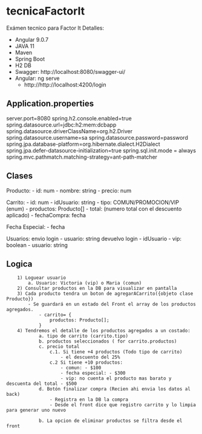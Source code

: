 # tecnicaFactorIt
Exámen tecnico para Factor It
Detalles:
- Angular 9.0.7
- JAVA 11 
- Maven 
- Spring Boot 
- H2 DB
- Swagger: http://localhost:8080/swagger-ui/
- Angular: ng serve
    - http://http://localhost:4200/login

## Application.properties
server.port=8080
spring.h2.console.enabled=true
spring.datasource.url=jdbc:h2:mem:dcbapp
spring.datasource.driverClassName=org.h2.Driver
spring.datasource.username=sa
spring.datasource.password=password
spring.jpa.database-platform=org.hibernate.dialect.H2Dialect
spring.jpa.defer-datasource-initialization=true
spring.sql.init.mode = always
spring.mvc.pathmatch.matching-strategy=ant-path-matcher

## Clases

Producto:
    - id: num
    - nombre: string
    - precio: num

Carrito: 
    - id: num
    - idUsuario: string 
    - tipo: COMUN/PROMOCION/VIP (enum)
    - productos: Producto[]
    - total: (numero total con el descuento aplicado)
    - fechaCompra: fecha

Fecha Especial:
    - fecha 

Usuarios:
    envio login
    - usuario: string
    devuelvo login
    - idUsuario
    - vip: boolean
    - usuario: string

## Logica

        1) Loguear usuario
            a. Usuario: Victoria (vip) o Maria (comun)
        2) Consultar productos en la DB para visualizar en pantalla
        3) Cada producto tendra un boton de agregarACarrito({objeto clase Producto})
            - Se guardará en un estado del Front el array de los productos agregados.
                - carrito= {
                    productos: Producto[]; 
                } 
        4) Tendremos el detalle de los productos agregados a un costado:
                a. tipo de carrito (carrito.tipo)
                b. productos seleccionados ( for carrito.productos)
                c. precio total  
                    c.1. Si tiene +4 productos (Todo tipo de carrito)
                        - el descuento del 25%
                    c.2 Si tiene +10 productos:
                        - comun: - $100
                        - fecha especial: - $300
                        - vip: no cuenta el producto mas barato y descuenta del total - $500
                d. Botón finalizar compra (Recien ahi envia los datos al back)
                    - Registra en la DB la compra
                    - Desde el front dice que registro carrito y lo limpia para generar uno nuevo

                b. La opcion de eliminar productos se filtra desde el front


